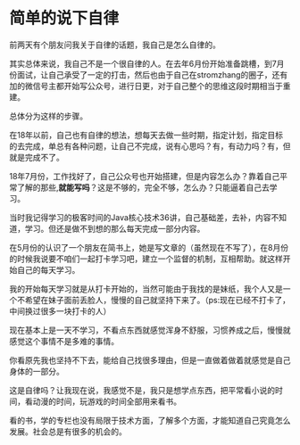 # 简单的说下自律

  前两天有个朋友问我关于自律的话题，我自己是怎么自律的。

  其实总体来说，我自己不是一个很自律的人。在去年6月份开始准备跳槽，到7月份面试，让自己承受了一定的打击，然后也由于自己在stromzhang的圈子，还有加的微信号主都开始写公众号，进行日更，对于自己整个的思维这段时期相当于重建。

  总体分为这样的步骤。

  在18年以前，自己也有自律的想法，想每天去做一些时期，指定计划，指定目标的去完成，单总有各种问题，让自己不完成，说有心思吗？有，有动力吗？有，但就是完成不了。

  18年7月份，工作找好了，自己公众号也开始搭建，但是内容怎么办？靠着自己平常了解的那些,**就能写吗**？这是不够的，完全不够，怎么办？只能逼着自己去学习。

  当时我记得学习的极客时间的Java核心技术36讲，自己基础差，去补，内容不知道，学习。但还是做不到想的那么每天完成一部分内容。

  在5月份的认识了一个朋友在简书上，她是写文章的（虽然现在不写了），在8月份的时候我说要不咱们一起打卡学习吧，建立一个监督的机制，互相帮助。就这样开始自己的每天学习。

  我的开始每天学习就是从打卡开始的，当然可能由于我找的是妹纸，我个人又是一个不希望在妹子面前丢脸人，慢慢的自己就坚持下来了。（ps:现在已经不打卡了，中间换过很多一块打卡的人）

  现在基本上是一天不学习，不看点东西就感觉浑身不舒服，习惯养成之后，慢慢就感觉这个事情不是多难的事情。
  
  你看原先我也坚持不下去，能给自己找很多理由，但是一直做着做着就感觉是自己身体的一部分。

  这是自律吗？让我现在说，我感觉不是，我只是想学点东西，把平常看小说的时间，看动漫的时间，玩游戏的时间全部用来看书。

  看的书，学的专栏也没有局限于技术方面，了解多个方面，才能知道自己究竟怎么发展。社会总是有很多的机会的。

